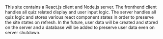 This site contains a React.js client and Node.js server. The fronthend client handles all quiz related display and user input logic. The server handles all quiz logic and stores
various react component states in order to preserve the site states on refresh. In the future, user data will be created and stored on the server and a database will be added to preserve user data even on
server shutdown.
